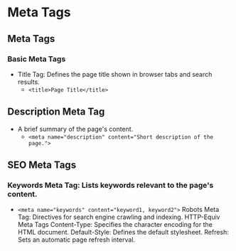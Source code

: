 # Meta Tags
## Meta Tags
### Basic Meta Tags
- Title Tag: Defines the page title shown in browser tabs and search results.
  - ```<title>Page Title</title>```
## Description Meta Tag
- A brief summary of the page's content.
  -   ```<meta name="description" content="Short description of the page.">```
## SEO Meta Tags
### Keywords Meta Tag: Lists keywords relevant to the page's content.
  - ```<meta name="keywords" content="keyword1, keyword2">```
Robots Meta Tag: Directives for search engine crawling and indexing.
HTTP-Equiv Meta Tags
Content-Type: Specifies the character encoding for the HTML document.
Default-Style: Defines the default stylesheet.
Refresh: Sets an automatic page refresh interval.
<title>Page Title</title>
<meta name="description" content="Short description of the page.">
<meta name="keywords" content="keyword1, keyword2">
<meta name="robots" content="index, follow">
<meta http-equiv="Content-Type" content="text/html; charset=UTF-8">
<meta http-equiv="default-style" content="style.css">
<meta http-equiv="refresh" content="30">
